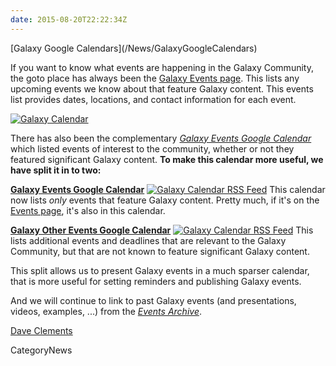```yaml
---
date: 2015-08-20T22:22:34Z
---
```

<div class='newsItemHeader'>[Galaxy Google Calendars](/News/GalaxyGoogleCalendars)</div>

If you want to know what events are happening in the Galaxy Community, the goto place has always been the [Galaxy Events page](/Events).  This lists any upcoming events we know about that feature Galaxy content.  This events list provides dates, locations, and contact information for each event.

<div class='right'><a href='http://bit.ly/gxycal'><img src='/Images/Icons/CalendarIcon.gif' alt='Galaxy Calendar' /></a></div>

There has also been the complementary *[Galaxy Events Google Calendar](http://bit.ly/gxycal)* which listed events of interest to the community, whether or not they featured significant Galaxy content.  **To make this calendar more useful, we have split it in to two:**

 **[Galaxy Events Google Calendar](http://bit.ly/gxycal)** <a href='http://bit.ly/gxycalrss'><img src='/Images/Icons/RSSIcon16x16.gif' alt='Galaxy Calendar RSS Feed' /></a>
   This calendar now lists *only* events that feature Galaxy content.  Pretty much, if it's on the [Events page](/Events), it's also in this calendar.<br />

 **[Galaxy Other Events Google Calendar](http://bit.ly/gxyothercal)**  <a href='http://bit.ly/gxyothercalrss'><img src='/Images/Icons/RSSIcon16x16.gif' alt='Galaxy Calendar RSS Feed' /></a> 
   This lists additional events and deadlines that are relevant to the Galaxy Community, but that are not known to feature significant Galaxy content. 

This split allows us to present Galaxy events in a much sparser calendar, that is more useful for setting reminders and publishing Galaxy events.

And we will continue to link to past Galaxy events (and presentations, videos, examples, ...) from the  *[Events Archive](/Events#past-events)*.

[Dave Clements](/DaveClements)


CategoryNews
